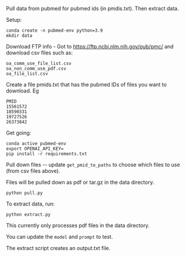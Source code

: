 Pull data from pubmed for pubmed ids (in pmdis.txt). Then extract data.

Setup:

    conda create -n pubmed-env python=3.9
    mkdir data

Download FTP info - Got to https://ftp.ncbi.nlm.nih.gov/pub/pmc/ and download csv files such as:

    oa_comm_use_file_list.csv 
    oa_non_comm_use_pdf.csv
    oa_file_list.csv

Create a file pmids.txt that has the pubmed IDs of files you want to download. Eg

    PMID
    15561572
    18590331
    19727526
    26373842

Get going:

    conda active pubmed-env
    export OPENAI_API_KEY=
    pip install -r requirements.txt

Pull down files -- update `get_pmid_to_paths` to choose which files to use (from csv files above).

Files will be pulled down as pdf or tar.gz in the data directory.

    python pull.py

To extract data, run:

    python extract.py

This currently only processes pdf files in the data directory.

You can update the `model` and `prompt` to test.

The extract script creates an output.txt file.
